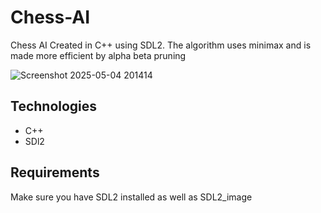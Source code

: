 # Chess-AI

Chess AI Created in C++ using SDL2. The algorithm uses minimax and is made more efficient by alpha beta pruning

![Screenshot 2025-05-04 201414](https://github.com/user-attachments/assets/744ea7d1-a0f0-4a61-a4a3-7d128fc2dac1)

## Technologies
- C++
- SDl2

## Requirements
Make sure you have SDL2 installed as well as SDL2_image <br/>
